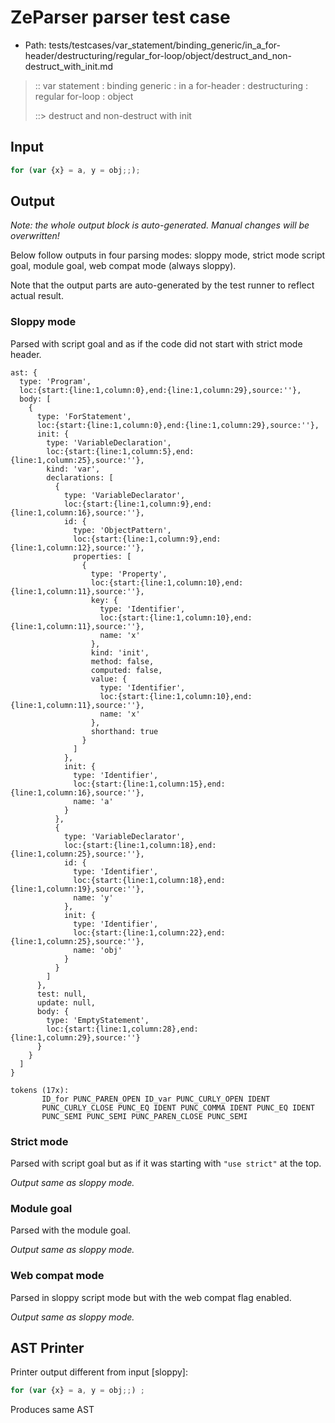 # ZeParser parser test case

- Path: tests/testcases/var_statement/binding_generic/in_a_for-header/destructuring/regular_for-loop/object/destruct_and_non-destruct_with_init.md

> :: var statement : binding generic : in a for-header : destructuring : regular for-loop : object
>
> ::> destruct and non-destruct with init

## Input

`````js
for (var {x} = a, y = obj;;);
`````

## Output

_Note: the whole output block is auto-generated. Manual changes will be overwritten!_

Below follow outputs in four parsing modes: sloppy mode, strict mode script goal, module goal, web compat mode (always sloppy).

Note that the output parts are auto-generated by the test runner to reflect actual result.

### Sloppy mode

Parsed with script goal and as if the code did not start with strict mode header.

`````
ast: {
  type: 'Program',
  loc:{start:{line:1,column:0},end:{line:1,column:29},source:''},
  body: [
    {
      type: 'ForStatement',
      loc:{start:{line:1,column:0},end:{line:1,column:29},source:''},
      init: {
        type: 'VariableDeclaration',
        loc:{start:{line:1,column:5},end:{line:1,column:25},source:''},
        kind: 'var',
        declarations: [
          {
            type: 'VariableDeclarator',
            loc:{start:{line:1,column:9},end:{line:1,column:16},source:''},
            id: {
              type: 'ObjectPattern',
              loc:{start:{line:1,column:9},end:{line:1,column:12},source:''},
              properties: [
                {
                  type: 'Property',
                  loc:{start:{line:1,column:10},end:{line:1,column:11},source:''},
                  key: {
                    type: 'Identifier',
                    loc:{start:{line:1,column:10},end:{line:1,column:11},source:''},
                    name: 'x'
                  },
                  kind: 'init',
                  method: false,
                  computed: false,
                  value: {
                    type: 'Identifier',
                    loc:{start:{line:1,column:10},end:{line:1,column:11},source:''},
                    name: 'x'
                  },
                  shorthand: true
                }
              ]
            },
            init: {
              type: 'Identifier',
              loc:{start:{line:1,column:15},end:{line:1,column:16},source:''},
              name: 'a'
            }
          },
          {
            type: 'VariableDeclarator',
            loc:{start:{line:1,column:18},end:{line:1,column:25},source:''},
            id: {
              type: 'Identifier',
              loc:{start:{line:1,column:18},end:{line:1,column:19},source:''},
              name: 'y'
            },
            init: {
              type: 'Identifier',
              loc:{start:{line:1,column:22},end:{line:1,column:25},source:''},
              name: 'obj'
            }
          }
        ]
      },
      test: null,
      update: null,
      body: {
        type: 'EmptyStatement',
        loc:{start:{line:1,column:28},end:{line:1,column:29},source:''}
      }
    }
  ]
}

tokens (17x):
       ID_for PUNC_PAREN_OPEN ID_var PUNC_CURLY_OPEN IDENT
       PUNC_CURLY_CLOSE PUNC_EQ IDENT PUNC_COMMA IDENT PUNC_EQ IDENT
       PUNC_SEMI PUNC_SEMI PUNC_PAREN_CLOSE PUNC_SEMI
`````

### Strict mode

Parsed with script goal but as if it was starting with `"use strict"` at the top.

_Output same as sloppy mode._

### Module goal

Parsed with the module goal.

_Output same as sloppy mode._

### Web compat mode

Parsed in sloppy script mode but with the web compat flag enabled.

_Output same as sloppy mode._

## AST Printer

Printer output different from input [sloppy]:

````js
for (var {x} = a, y = obj;;) ;
````

Produces same AST
